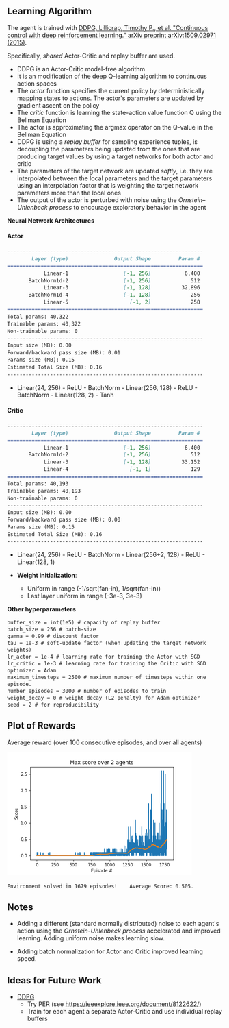 
## Learning Algorithm

The agent is trained with [DDPG, Lillicrap, Timothy P., et al. "Continuous control with deep reinforcement learning." arXiv preprint arXiv:1509.02971 (2015)](https://arxiv.org/pdf/1509.02971.pdf).

Specifically, *shared* Actor-Critic and replay buffer are used.

- DDPG is an Actor-Critic model-free algorithm
- It is an modification of the deep Q-learning algorithm to continuous action spaces
- The _actor_ function specifies the current policy by deterministically mapping states to actions. The actor's parameters are updated by gradient ascent on the policy
- The _critic_ function is learning the state-action value function Q using the Bellman Equation
- The actor is approximating the argmax operator on the Q-value in the Bellman Equation
- DDPG is using a _replay buffer_ for sampling experience tuples, is decoupling the parameters being updated from the ones that are producing target values by using a target networks for both actor and critic
- The parameters of the target network are updated _softly_, i.e. they are interpolated between the local parameters and the target parameters using an interpolation factor that is weighting the target network parameters more than the local ones 
- The output of the actor is perturbed with noise using the _Ornstein–Uhlenbeck  process_ to encourage exploratory behavior in the agent

**Neural Network Architectures**

#### Actor

```markdown
----------------------------------------------------------------
        Layer (type)               Output Shape         Param #
================================================================
            Linear-1                  [-1, 256]           6,400
       BatchNorm1d-2                  [-1, 256]             512
            Linear-3                  [-1, 128]          32,896
       BatchNorm1d-4                  [-1, 128]             256
            Linear-5                    [-1, 2]             258
================================================================
Total params: 40,322
Trainable params: 40,322
Non-trainable params: 0
----------------------------------------------------------------
Input size (MB): 0.00
Forward/backward pass size (MB): 0.01
Params size (MB): 0.15
Estimated Total Size (MB): 0.16
----------------------------------------------------------------
```

- Linear(24, 256) - ReLU - BatchNorm - Linear(256, 128) -  ReLU - BatchNorm - Linear(128, 2) - Tanh

#### Critic

```markdown
----------------------------------------------------------------
        Layer (type)               Output Shape         Param #
================================================================
            Linear-1                  [-1, 256]           6,400
       BatchNorm1d-2                  [-1, 256]             512
            Linear-3                  [-1, 128]          33,152
            Linear-4                    [-1, 1]             129
================================================================
Total params: 40,193
Trainable params: 40,193
Non-trainable params: 0
----------------------------------------------------------------
Input size (MB): 0.00
Forward/backward pass size (MB): 0.00
Params size (MB): 0.15
Estimated Total Size (MB): 0.16
----------------------------------------------------------------
```

- Linear(24, 256) - ReLU - BatchNorm - Linear(256+2, 128) -  ReLU - Linear(128, 1)


- **Weight initialization**: 
  - Uniform in range (-1/sqrt(fan-in), 1/sqrt(fan-in))
  - Last layer uniform in range (-3e-3, 3e-3)


**Other hyperparameters**

```
buffer_size = int(1e5) # capacity of replay buffer
batch_size = 256 # batch-size
gamma = 0.99 # discount factor
tau = 1e-3 # soft-update factor (when updating the target network weights) 
lr_actor = 1e-4 # learning rate for training the Actor with SGD
lr_critic = 1e-3 # learning rate for training the Critic with SGD
optimizer = Adam
maximum_timesteps = 2500 # maximum number of timesteps within one episode.
number_episodes = 3000 # number of episodes to train
weight_decay = 0 # weight decay (L2 penalty) for Adam optimizer
seed = 2 # for reproducibility
```

## Plot of Rewards

Average reward (over 100 consecutive episodes, and over all agents)

![Scores](./results/max_scores.png)

```
Environment solved in 1679 episodes!	Average Score: 0.505.
```

## Notes

- Adding a different (standard normally distributed) noise to each agent's action using the *Ornstein-Uhlenbeck process* accelerated and improved learning. Adding uniform noise makes learning slow.

- Adding batch normalization for Actor and Critic improved learning speed.  

## Ideas for Future Work

- [DDPG](https://arxiv.org/pdf/1509.02971.pdf)
  - Try PER (see https://ieeexplore.ieee.org/document/8122622/)
  - Train for each agent a separate Actor-Critic and use individual replay buffers

